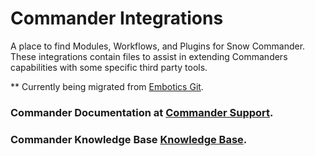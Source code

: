 # Commander Integrations

A place to find Modules, Workflows, and Plugins for Snow Commander. These integrations contain files to assist in extending Commanders capabilities with some specific third party tools.

** Currently being migrated from [Embotics Git](https://github.com/Embotics).

### Commander Documentation at [Commander Support](https://docs.snowsoftware.com/commander/index.htm). 

### Commander Knowledge Base [Knowledge Base](https://community.snowsoftware.com/s/topic/0TO1r000000E5srGAC/commander?tabset-056aa=2).
